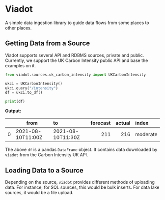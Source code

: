 # Viadot

A simple data ingestion library to guide data flows from some places to other places.

## Getting Data from a Source

Viadot supports several API and RDBMS sources, private and public. Currently, we support the UK Carbon Intensity public API and base the examples on it.

```python
from viadot.sources.uk_carbon_intensity import UKCarbonIntensity

ukci = UKCarbonIntensity()
ukci.query("/intensity")
df = ukci.to_df()

print(df)
```

**Output:**

|     | from              | to                | forecast | actual | index    |
| --: | ----------------- | :---------------- | -------: | -----: | :------- |
|   0 | 2021-08-10T11:00Z | 2021-08-10T11:30Z |      211 |    216 | moderate |

The above `df` is a pandas `DataFrame` object. It contains data downloaded by `viadot` from the Carbon Intensity UK API.

## Loading Data to a Source

Depending on the source, `viadot` provides different methods of uploading data. For instance, for SQL sources, this would be bulk inserts. For data lake sources, it would be a file upload.
